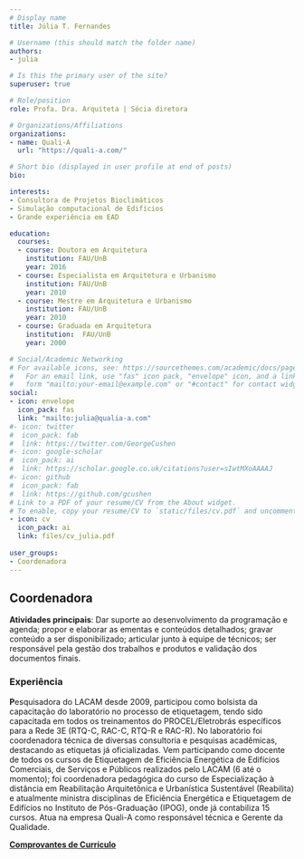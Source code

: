 ```yaml
---
# Display name
title: Júlia T. Fernandes

# Username (this should match the folder name)
authors:
- julia

# Is this the primary user of the site?
superuser: true

# Role/position
role: Profa. Dra. Arquiteta | Sócia diretora

# Organizations/Affiliations
organizations:
- name: Quali-A
  url: "https://quali-a.com/"

# Short bio (displayed in user profile at end of posts)
bio: 

interests:
- Consultora de Projetos Bioclimáticos
- Simulação computacional de Edifícios
- Grande experiência em EAD

education:
  courses:
  - course: Doutora em Arquitetura
    institution: FAU/UnB
    year: 2016
  - course: Especialista em Arquitetura e Urbanismo
    institution: FAU/UnB
    year: 2010
  - course: Mestre em Arquitetura e Urbanismo
    institution: FAU/UnB
    year: 2010
  - course: Graduada em Arquitetura
    institution:  FAU/UnB 
    year: 2000

# Social/Academic Networking
# For available icons, see: https://sourcethemes.com/academic/docs/page-builder/#icons
#   For an email link, use "fas" icon pack, "envelope" icon, and a link in the
#   form "mailto:your-email@example.com" or "#contact" for contact widget.
social:
- icon: envelope
  icon_pack: fas
  link: "mailto:julia@qualia-a.com"
#- icon: twitter
#  icon_pack: fab
#  link: https://twitter.com/GeorgeCushen
#- icon: google-scholar
#  icon_pack: ai
#  link: https://scholar.google.co.uk/citations?user=sIwtMXoAAAAJ
#- icon: github
#  icon_pack: fab
#  link: https://github.com/gcushen
# Link to a PDF of your resume/CV from the About widget.
# To enable, copy your resume/CV to `static/files/cv.pdf` and uncomment the lines below.
- icon: cv
  icon_pack: ai
  link: files/cv_julia.pdf
  
user_groups:
- Coordenadora
---
```


## Coordenadora

**Atividades principais**: Dar suporte ao desenvolvimento da programação e agenda; propor e elaborar as ementas e conteúdos detalhados; gravar conteúdo a ser disponibilizado; articular junto à equipe de técnicos; ser responsável pela gestão dos trabalhos e produtos e validação dos documentos finais.

### Experiência

**P**esquisadora do LACAM desde 2009, participou como bolsista da capacitação do laboratório no processo de etiquetagem, tendo sido capacitada em todos os treinamentos do PROCEL/Eletrobrás específicos para a Rede 3E (RTQ-C, RAC-C, RTQ-R e RAC-R). No laboratório foi coordenadora técnica de diversas consultoria e pesquisas acadêmicas, destacando as etiquetas já oficializadas. Vem participando como docente de todos os cursos de Etiquetagem de Eficiência Energética de Edifícios Comerciais, de Serviços e Públicos realizados pelo LACAM (6 até o momento); foi coordenadora pedagógica do curso de Especialização à distância em Reabilitação Arquitetônica e Urbanística Sustentável (Reabilita) e atualmente ministra disciplinas de Eficiência Energética e Etiquetagem de Edifícios no Instituto de Pós-Graduação (IPOG), onde já contabiliza 15 cursos. Atua na empresa Quali-A como responsável técnica e Gerente da Qualidade.

**[Comprovantes de Currículo]()**
